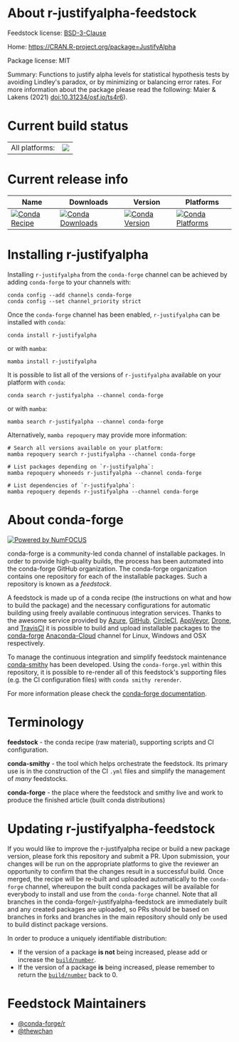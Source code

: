 About r-justifyalpha-feedstock
==============================

Feedstock license: [BSD-3-Clause](https://github.com/conda-forge/r-justifyalpha-feedstock/blob/main/LICENSE.txt)

Home: https://CRAN.R-project.org/package=JustifyAlpha

Package license: MIT

Summary: Functions to justify alpha levels for statistical hypothesis tests by avoiding Lindley's paradox, or by minimizing or balancing error rates. For more information about the package please read the following: Maier & Lakens (2021) <doi:10.31234/osf.io/ts4r6>).

Current build status
====================


<table><tr><td>All platforms:</td>
    <td>
      <a href="https://dev.azure.com/conda-forge/feedstock-builds/_build/latest?definitionId=17213&branchName=main">
        <img src="https://dev.azure.com/conda-forge/feedstock-builds/_apis/build/status/r-justifyalpha-feedstock?branchName=main">
      </a>
    </td>
  </tr>
</table>

Current release info
====================

| Name | Downloads | Version | Platforms |
| --- | --- | --- | --- |
| [![Conda Recipe](https://img.shields.io/badge/recipe-r--justifyalpha-green.svg)](https://anaconda.org/conda-forge/r-justifyalpha) | [![Conda Downloads](https://img.shields.io/conda/dn/conda-forge/r-justifyalpha.svg)](https://anaconda.org/conda-forge/r-justifyalpha) | [![Conda Version](https://img.shields.io/conda/vn/conda-forge/r-justifyalpha.svg)](https://anaconda.org/conda-forge/r-justifyalpha) | [![Conda Platforms](https://img.shields.io/conda/pn/conda-forge/r-justifyalpha.svg)](https://anaconda.org/conda-forge/r-justifyalpha) |

Installing r-justifyalpha
=========================

Installing `r-justifyalpha` from the `conda-forge` channel can be achieved by adding `conda-forge` to your channels with:

```
conda config --add channels conda-forge
conda config --set channel_priority strict
```

Once the `conda-forge` channel has been enabled, `r-justifyalpha` can be installed with `conda`:

```
conda install r-justifyalpha
```

or with `mamba`:

```
mamba install r-justifyalpha
```

It is possible to list all of the versions of `r-justifyalpha` available on your platform with `conda`:

```
conda search r-justifyalpha --channel conda-forge
```

or with `mamba`:

```
mamba search r-justifyalpha --channel conda-forge
```

Alternatively, `mamba repoquery` may provide more information:

```
# Search all versions available on your platform:
mamba repoquery search r-justifyalpha --channel conda-forge

# List packages depending on `r-justifyalpha`:
mamba repoquery whoneeds r-justifyalpha --channel conda-forge

# List dependencies of `r-justifyalpha`:
mamba repoquery depends r-justifyalpha --channel conda-forge
```


About conda-forge
=================

[![Powered by
NumFOCUS](https://img.shields.io/badge/powered%20by-NumFOCUS-orange.svg?style=flat&colorA=E1523D&colorB=007D8A)](https://numfocus.org)

conda-forge is a community-led conda channel of installable packages.
In order to provide high-quality builds, the process has been automated into the
conda-forge GitHub organization. The conda-forge organization contains one repository
for each of the installable packages. Such a repository is known as a *feedstock*.

A feedstock is made up of a conda recipe (the instructions on what and how to build
the package) and the necessary configurations for automatic building using freely
available continuous integration services. Thanks to the awesome service provided by
[Azure](https://azure.microsoft.com/en-us/services/devops/), [GitHub](https://github.com/),
[CircleCI](https://circleci.com/), [AppVeyor](https://www.appveyor.com/),
[Drone](https://cloud.drone.io/welcome), and [TravisCI](https://travis-ci.com/)
it is possible to build and upload installable packages to the
[conda-forge](https://anaconda.org/conda-forge) [Anaconda-Cloud](https://anaconda.org/)
channel for Linux, Windows and OSX respectively.

To manage the continuous integration and simplify feedstock maintenance
[conda-smithy](https://github.com/conda-forge/conda-smithy) has been developed.
Using the ``conda-forge.yml`` within this repository, it is possible to re-render all of
this feedstock's supporting files (e.g. the CI configuration files) with ``conda smithy rerender``.

For more information please check the [conda-forge documentation](https://conda-forge.org/docs/).

Terminology
===========

**feedstock** - the conda recipe (raw material), supporting scripts and CI configuration.

**conda-smithy** - the tool which helps orchestrate the feedstock.
                   Its primary use is in the construction of the CI ``.yml`` files
                   and simplify the management of *many* feedstocks.

**conda-forge** - the place where the feedstock and smithy live and work to
                  produce the finished article (built conda distributions)


Updating r-justifyalpha-feedstock
=================================

If you would like to improve the r-justifyalpha recipe or build a new
package version, please fork this repository and submit a PR. Upon submission,
your changes will be run on the appropriate platforms to give the reviewer an
opportunity to confirm that the changes result in a successful build. Once
merged, the recipe will be re-built and uploaded automatically to the
`conda-forge` channel, whereupon the built conda packages will be available for
everybody to install and use from the `conda-forge` channel.
Note that all branches in the conda-forge/r-justifyalpha-feedstock are
immediately built and any created packages are uploaded, so PRs should be based
on branches in forks and branches in the main repository should only be used to
build distinct package versions.

In order to produce a uniquely identifiable distribution:
 * If the version of a package **is not** being increased, please add or increase
   the [``build/number``](https://docs.conda.io/projects/conda-build/en/latest/resources/define-metadata.html#build-number-and-string).
 * If the version of a package **is** being increased, please remember to return
   the [``build/number``](https://docs.conda.io/projects/conda-build/en/latest/resources/define-metadata.html#build-number-and-string)
   back to 0.

Feedstock Maintainers
=====================

* [@conda-forge/r](https://github.com/conda-forge/r/)
* [@thewchan](https://github.com/thewchan/)

